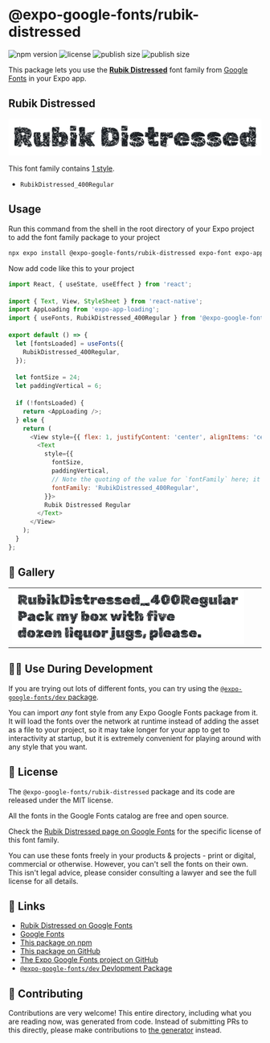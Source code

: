 # @expo-google-fonts/rubik-distressed

![npm version](https://flat.badgen.net/npm/v/@expo-google-fonts/rubik-distressed)
![license](https://flat.badgen.net/github/license/expo/google-fonts)
![publish size](https://flat.badgen.net/packagephobia/install/@expo-google-fonts/rubik-distressed)
![publish size](https://flat.badgen.net/packagephobia/publish/@expo-google-fonts/rubik-distressed)

This package lets you use the [**Rubik Distressed**](https://fonts.google.com/specimen/Rubik+Distressed) font family from [Google Fonts](https://fonts.google.com/) in your Expo app.

## Rubik Distressed

![Rubik Distressed](./font-family.png)

This font family contains [1 style](#-gallery).

- `RubikDistressed_400Regular`

## Usage

Run this command from the shell in the root directory of your Expo project to add the font family package to your project
```sh
npx expo install @expo-google-fonts/rubik-distressed expo-font expo-app-loading
```

Now add code like this to your project
```js
import React, { useState, useEffect } from 'react';

import { Text, View, StyleSheet } from 'react-native';
import AppLoading from 'expo-app-loading';
import { useFonts, RubikDistressed_400Regular } from '@expo-google-fonts/rubik-distressed';

export default () => {
  let [fontsLoaded] = useFonts({
    RubikDistressed_400Regular,
  });

  let fontSize = 24;
  let paddingVertical = 6;

  if (!fontsLoaded) {
    return <AppLoading />;
  } else {
    return (
      <View style={{ flex: 1, justifyContent: 'center', alignItems: 'center' }}>
        <Text
          style={{
            fontSize,
            paddingVertical,
            // Note the quoting of the value for `fontFamily` here; it expects a string!
            fontFamily: 'RubikDistressed_400Regular',
          }}>
          Rubik Distressed Regular
        </Text>
      </View>
    );
  }
};

```

## 🔡 Gallery


||||
|-|-|-|
|![RubikDistressed_400Regular](./RubikDistressed_400Regular.ttf.png)||||


## 👩‍💻 Use During Development

If you are trying out lots of different fonts, you can try using the [`@expo-google-fonts/dev` package](https://github.com/expo/google-fonts/tree/master/font-packages/dev#readme).

You can import *any* font style from any Expo Google Fonts package from it. It will load the fonts
over the network at runtime instead of adding the asset as a file to your project, so it may take longer
for your app to get to interactivity at startup, but it is extremely convenient
for playing around with any style that you want.

## 📖 License

The `@expo-google-fonts/rubik-distressed` package and its code are released under the MIT license.

All the fonts in the Google Fonts catalog are free and open source.

Check the [Rubik Distressed page on Google Fonts](https://fonts.google.com/specimen/Rubik+Distressed) for the specific license of this font family.

You can use these fonts freely in your products & projects - print or digital, commercial or otherwise. However, you can't sell the fonts on their own. This isn't legal advice, please consider consulting a lawyer and see the full license for all details.

## 🔗 Links

- [Rubik Distressed on Google Fonts](https://fonts.google.com/specimen/Rubik+Distressed)
- [Google Fonts](https://fonts.google.com/)
- [This package on npm](https://www.npmjs.com/package/@expo-google-fonts/rubik-distressed)
- [This package on GitHub](https://github.com/expo/google-fonts/tree/master/font-packages/rubik-distressed)
- [The Expo Google Fonts project on GitHub](https://github.com/expo/google-fonts)
- [`@expo-google-fonts/dev` Devlopment Package](https://github.com/expo/google-fonts/tree/master/font-packages/dev)

## 🤝 Contributing

Contributions are very welcome! This entire directory, including what you are reading now, was generated from code. Instead of submitting PRs to this directly, please make contributions to [the generator](https://github.com/expo/google-fonts/tree/master/packages/generator) instead.
